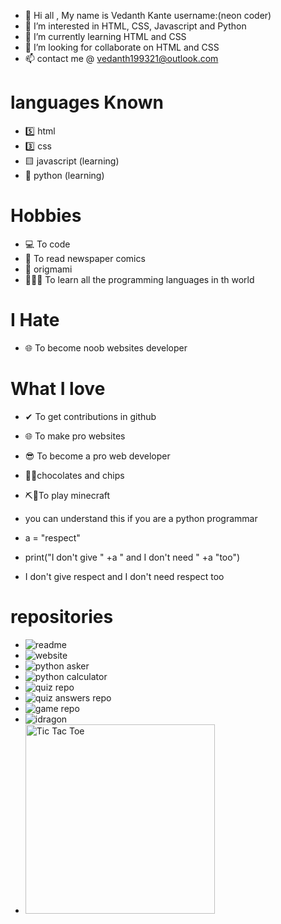 - 👋 Hi all , My name is Vedanth Kante username:(neon coder)
- 👀 I’m interested in HTML, CSS, Javascript and Python
- 🌱 I’m currently learning HTML and CSS
- 💞️ I’m looking for collaborate on HTML and CSS
- 📫 contact me @ vedanth199321@outlook.com

# languages Known
- 5️⃣ html
- 3️⃣ css
- 🟨 javascript (learning)
- 🐍 python (learning)

# Hobbies
-  💻 To code
-  📰 To read newspaper comics
-  📄 origmami
-  👨🏻‍💻 To learn all the programming languages in th world

# I Hate
- 🌐 To become noob websites developer

# What I love
- ✔ To get contributions in github 
- 🌐 To make pro websites
- 😎 To become a pro web developer
- 🍫🍟chocolates and chips
- ⛏📍To play minecraft

- you can understand this if you are a python programmar
- a = "respect"
- print("I don't give " +a " and I don't need " +a "too")
- I don't give respect and I don't need respect too

# repositories
- ![readme](https://user-images.githubusercontent.com/79017098/113131487-ea348100-923a-11eb-8fb5-c15d294078bb.png)
- ![website](https://user-images.githubusercontent.com/79017098/113131489-eb65ae00-923a-11eb-912f-6d001446be6b.png)
- ![python asker](https://user-images.githubusercontent.com/79017098/113131491-eb65ae00-923a-11eb-9c9c-a9c616e21920.png)
- ![python calculator](https://user-images.githubusercontent.com/79017098/113131493-ebfe4480-923a-11eb-883e-23b3c76cabb4.png)
- ![quiz repo](https://user-images.githubusercontent.com/79017098/113475111-44c71a80-9491-11eb-9912-e69e1f7994e6.png)
- ![quiz answers repo](https://user-images.githubusercontent.com/79017098/113477640-f0c43200-94a0-11eb-997b-1666e6114d5f.png)
- ![game repo](https://user-images.githubusercontent.com/79017098/114580831-d3f7dd80-9c9c-11eb-8be3-b9f7ab7e49de.png)
- ![idragon](https://user-images.githubusercontent.com/79017098/115140506-4974fc80-a055-11eb-822b-94ae26e8d78e.png)
- <img width="303" alt="Tic Tac Toe" href="https://github.com/neon-coder/TicTacToe" src="https://user-images.githubusercontent.com/79017098/116778196-1c314100-aa8e-11eb-92fd-d956916e2ddb.png">








<!---
vedanthkante/vedanthkante is a ✨ special ✨ repository because its `README.md` (this file) appears on your GitHub profile.
You can click the Preview link to take a look at your changes.
--->
